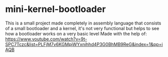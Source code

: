 # mini-kernel-bootloader
This is a small project made completely in assembly language that consists of a small bootloader and a kernel, it's not very functional but helps to see how a bootloader works on a very basic level
Made with the help of: https://www.youtube.com/watch?v=9t-SPC7Tczc&list=PLFjM7v6KGMpjWYxnihhd4P3G0BhMB9ReG&index=1&pp=iAQB
